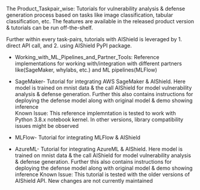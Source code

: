 The Product_Taskpair_wise: Tutorials for vulnerability analysis & defense generation process based on tasks like image classification, tabular classification, etc. The features are available in the released product version & tutorials can be run off-the-shelf.

Further within every task-pairs, tutorials with AIShield is leveraged by 1. direct API call, and 2. using AIShield PyPI package.



* Working_with_ML_Pipelines_and_Partner_Tools: Reference implementations for working with/integration with different partners like(SageMaker, whylabs, etc.) and ML pipelines(MLFlow)

* SageMaker- Tutorial for integrating AWS SageMaker & AIShield. Here model is trained on  mnist data & the call AIShield for model vulnerability analysis & defense generation. Further this also contains instructions for deploying the defense model along with original model & demo showing inference  
Known Issue: This reference implemntation is tested to work with Python 3.8.x notebook kernel. In other versions, library compatibility issues might be observed

* MLFlow- Tutorial for integrating MLFlow & AIShield

* AzureML- Tutorial for integrating AzureML & AIShield. Here model is trained on  mnist data & the call AIShield for model vulnerability analysis & defense generation. Further this also contains instructions for deploying the defense model along with original model & demo showing inference
Known Issue: This tutorial is tested with the older versions of AIShield API. New changes are not currently maintained